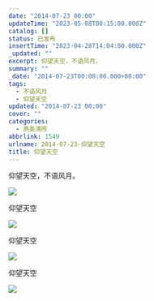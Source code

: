 ```yaml
---
date: "2014-07-23 00:00"
updateTime: "2023-05-08T00:15:00.000Z"
catalog: []
status: 已发布
insertTime: "2023-04-28T14:04:00.000Z"
_updated: ""
excerpt: 仰望天空，不语风月。
summary: ""
_date: "2014-07-23T00:00:00.000+08:00"
tags:
  - 不语风月
  - 仰望天空
updated: "2014-07-23 00:00"
cover: ""
categories:
  - 燕美清照
abbrlink: 1549
urlname: 2014-07-23-仰望天空
title: 仰望天空
---
```


仰望天空，不语风月。

![](http://ww2.sinaimg.cn/large/4eed32f2jw1ein0q4356jj21kw0w0wkp.jpg)

仰望天空

![](http://ww3.sinaimg.cn/large/4eed32f2jw1ein0pyv92cj21kw0w07ad.jpg)

仰望天空

![](http://ww4.sinaimg.cn/large/4eed32f2jw1ein0ptnta8j21kw0w0jwc.jpg)

仰望天空

![](http://ww1.sinaimg.cn/large/4eed32f2jw1ein0po4ultj21kw0w0ag5.jpg)
